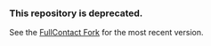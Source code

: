 ### This repository is deprecated.

See the [FullContact Fork](https://github.com/fullcontact/fullcontact.py) for the most recent version.

